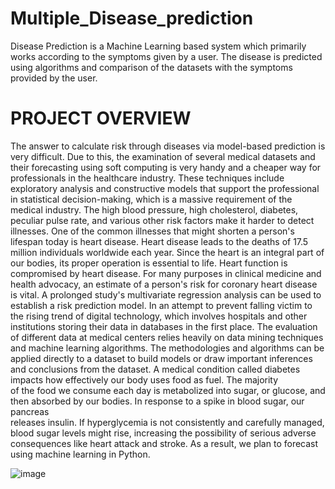 # Multiple_Disease_prediction
Disease Prediction is a Machine Learning based system which primarily works according to the symptoms given by a user. The disease is predicted using algorithms and comparison of the datasets with the symptoms provided by the user.

# PROJECT OVERVIEW
The answer to calculate risk through diseases via model-based prediction is very difficult. Due to this, the examination of several medical datasets and their forecasting using soft computing is very handy and a cheaper way for professionals in the healthcare industry. These techniques include exploratory analysis and constructive models that support the professional in statistical decision-making, which is a massive requirement of the medical industry. The high blood pressure, high cholesterol, diabetes, peculiar pulse rate, and various other risk factors make it harder to detect illnesses.
One of the common illnesses that might shorten a person's lifespan today is heart disease. Heart disease leads to the deaths of 17.5 million individuals worldwide each year. Since the heart is an integral part of our bodies, its proper operation is essential to life. Heart function is compromised by heart disease. For many purposes in clinical medicine and health advocacy, an estimate of a person's risk for coronary heart disease is vital. A prolonged study's multivariate regression analysis can be used to establish a risk prediction model. In an attempt to prevent falling victim to the rising trend of digital technology, which involves hospitals and other institutions storing their data in databases in the first place. The evaluation of different data at medical centers relies heavily on data mining techniques and machine learning algorithms. The methodologies and algorithms can be applied directly to a dataset to build models or draw important inferences and conclusions from the dataset. A medical condition called diabetes impacts how effectively our body uses food as fuel. The majority  
of the food we consume each day is metabolized into sugar, or glucose, and then absorbed by our bodies. In response to a spike in blood sugar, our pancreas  
releases insulin. If hyperglycemia is not consistently and carefully managed, blood sugar levels might rise, increasing the possibility of serious adverse consequences like heart attack and stroke. As a result, we plan to forecast using machine learning in Python.

![image](https://github.com/kiranraja36/Multiple_Disease_prediction/assets/87608215/33c340d3-e831-487e-8f52-361dd783f3fe)
